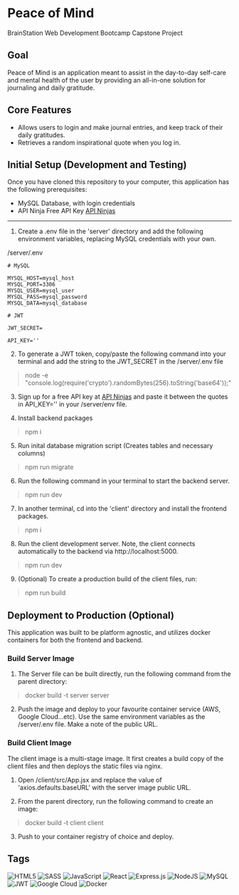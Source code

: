 # Peace of Mind

BrainStation Web Development Bootcamp Capstone Project

## Goal

Peace of Mind is an application meant to assist in the day-to-day self-care and mental health of the user by providing an all-in-one solution for journaling and daily gratitude.

## Core Features

- Allows users to login and make journal entries, and keep track of their daily gratitudes.
- Retrieves a random inspirational quote when you log in.

## Initial Setup (Development and Testing)

Once you have cloned this repository to your computer, this application has the following prerequisites:

- MySQL Database, with login credentials
- API Ninja Free API Key [API Ninjas](https://api-ninjas.com/register)

---

1. Create a .env file in the 'server' directory and add the following environment variables, replacing MySQL credentials with your own.

/server/.env

```
# MySQL

MYSQL_HOST=mysql_host
MYSQL_PORT=3306
MYSQL_USER=mysql_user
MYSQL_PASS=mysql_password
MYSQL_DATA=mysql_database

# JWT

JWT_SECRET=

API_KEY=''
```

2. To generate a JWT token, copy/paste the following command into your terminal and add the string to the JWT_SECRET in the /server/.env file

> node -e "console.log(require('crypto').randomBytes(256).toString('base64'));"

3. Sign up for a free API key at [API Ninjas](https://api-ninjas.com/register) and paste it between the quotes in API_KEY='' in your /server/env file.

4. Install backend packages

> npm i

5. Run inital database migration script (Creates tables and necessary columns)

> npm run migrate

6. Run the following command in your terminal to start the backend server.

> npm run dev

7. In another terminal, cd into the 'client' directory and install the frontend packages.

> npm i

8. Run the client development server. Note, the client connects automatically to the backend via http://localhost:5000.

> npm run dev

9. (Optional) To create a production build of the client files, run:

> npm run build

## Deployment to Production (Optional)

This application was built to be platform agnostic, and utilizes docker containers for both the frontend and backend.

### Build Server Image

1. The Server file can be built directly, run the following command from the parent directory:

> docker build -t server server

2. Push the image and deploy to your favourite container service (AWS, Google Cloud...etc). Use the same environment variables as the /server/.env file. Make a note of the public URL.

### Build Client Image

The client image is a multi-stage image. It first creates a build copy of the client files and then deploys the static files via nginx.

1. Open /client/src/App.jsx and replace the value of 'axios.defaults.baseURL' with the server image public URL.

2. From the parent directory, run the following command to create an image:

> docker build -t client client

3. Push to your container registry of choice and deploy.

## Tags

![HTML5](https://img.shields.io/badge/html5-%23E34F26.svg?style=for-the-badge&logo=html5&logoColor=white)
![SASS](https://img.shields.io/badge/SASS-hotpink.svg?style=for-the-badge&logo=SASS&logoColor=white)
![JavaScript](https://img.shields.io/badge/javascript-%23323330.svg?style=for-the-badge&logo=javascript&logoColor=%23F7DF1E)
![React](https://img.shields.io/badge/react-%2320232a.svg?style=for-the-badge&logo=react&logoColor=%2361DAFB)
![Express.js](https://img.shields.io/badge/express.js-%23404d59.svg?style=for-the-badge&logo=express&logoColor=%2361DAFB)
![NodeJS](https://img.shields.io/badge/node.js-6DA55F?style=for-the-badge&logo=node.js&logoColor=white)
![MySQL](https://img.shields.io/badge/mysql-%2300f.svg?style=for-the-badge&logo=mysql&logoColor=white)
![JWT](https://img.shields.io/badge/JWT-black?style=for-the-badge&logo=JSON%20web%20tokens)
![Google Cloud](https://img.shields.io/badge/GoogleCloud-%234285F4.svg?style=for-the-badge&logo=google-cloud&logoColor=white)
![Docker](https://img.shields.io/badge/docker-%230db7ed.svg?style=for-the-badge&logo=docker&logoColor=white)
